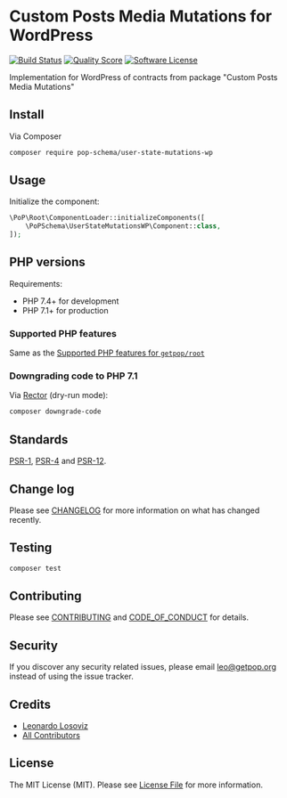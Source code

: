 # Custom Posts Media Mutations for WordPress

[![Build Status][ico-travis]][link-travis]
[![Quality Score][ico-code-quality]][link-code-quality]
[![Software License][ico-license]](LICENSE.md)

<!--
[![Latest Version on Packagist][ico-version]][link-packagist]
[![Coverage Status][ico-scrutinizer]][link-scrutinizer]
[![Total Downloads][ico-downloads]][link-downloads]
-->

Implementation for WordPress of contracts from package "Custom Posts Media Mutations"

## Install

Via Composer

``` bash
composer require pop-schema/user-state-mutations-wp
```

## Usage

Initialize the component:

``` php
\PoP\Root\ComponentLoader::initializeComponents([
    \PoPSchema\UserStateMutationsWP\Component::class,
]);
```

## PHP versions

Requirements:

- PHP 7.4+ for development
- PHP 7.1+ for production

### Supported PHP features

Same as the [Supported PHP features for `getpop/root`](https://github.com/getpop/root/#supported-php-features)

### Downgrading code to PHP 7.1

Via [Rector](https://github.com/rectorphp/rector) (dry-run mode):

```bash
composer downgrade-code
```

## Standards

[PSR-1](https://www.php-fig.org/psr/psr-1), [PSR-4](https://www.php-fig.org/psr/psr-4) and [PSR-12](https://www.php-fig.org/psr/psr-12).

## Change log

Please see [CHANGELOG](CHANGELOG.md) for more information on what has changed recently.

## Testing

``` bash
composer test
```

## Contributing

Please see [CONTRIBUTING](CONTRIBUTING.md) and [CODE_OF_CONDUCT](CODE_OF_CONDUCT.md) for details.

## Security

If you discover any security related issues, please email leo@getpop.org instead of using the issue tracker.

## Credits

- [Leonardo Losoviz][link-author]
- [All Contributors][link-contributors]

## License

The MIT License (MIT). Please see [License File](LICENSE.md) for more information.

[ico-version]: https://img.shields.io/packagist/v/pop-schema/user-state-mutations-wp.svg?style=flat-square
[ico-license]: https://img.shields.io/badge/license-MIT-brightgreen.svg?style=flat-square
[ico-travis]: https://img.shields.io/travis/pop-schema/user-state-mutations-wp/master.svg?style=flat-square
[ico-scrutinizer]: https://img.shields.io/scrutinizer/coverage/g/pop-schema/user-state-mutations-wp.svg?style=flat-square
[ico-code-quality]: https://img.shields.io/scrutinizer/g/pop-schema/user-state-mutations-wp.svg?style=flat-square
[ico-downloads]: https://img.shields.io/packagist/dt/pop-schema/user-state-mutations-wp.svg?style=flat-square

[link-packagist]: https://packagist.org/packages/pop-schema/user-state-mutations-wp
[link-travis]: https://travis-ci.org/pop-schema/user-state-mutations-wp
[link-scrutinizer]: https://scrutinizer-ci.com/g/pop-schema/user-state-mutations-wp/code-structure
[link-code-quality]: https://scrutinizer-ci.com/g/pop-schema/user-state-mutations-wp
[link-downloads]: https://packagist.org/packages/pop-schema/user-state-mutations-wp
[link-author]: https://github.com/leoloso
[link-contributors]: ../../../../../../contributors
